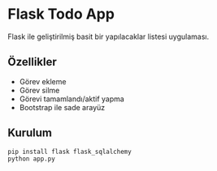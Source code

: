 # Flask Todo App

Flask ile geliştirilmiş basit bir yapılacaklar listesi uygulaması.

## Özellikler
- Görev ekleme
- Görev silme
- Görevi tamamlandı/aktif yapma
- Bootstrap ile sade arayüz

## Kurulum
```bash
pip install flask flask_sqlalchemy
python app.py
